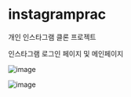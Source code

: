# instagramprac
개인 인스타그램 클론 프로젝트

인스타그램 로그인 페이지 및 메인페이지 

![image](https://user-images.githubusercontent.com/61997714/185046536-8a084e2c-82fb-4a98-9168-a7794a533e26.png)

![image](https://user-images.githubusercontent.com/61997714/185046516-ff2cd754-95aa-4046-a404-e6c7fa1c7cbc.png)

